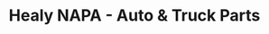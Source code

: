 ---
title: "Healy NAPA - Auto & Truck Parts"
url: /healy/healy-napa-auto-and-truck-parts/
shop: car parts
---